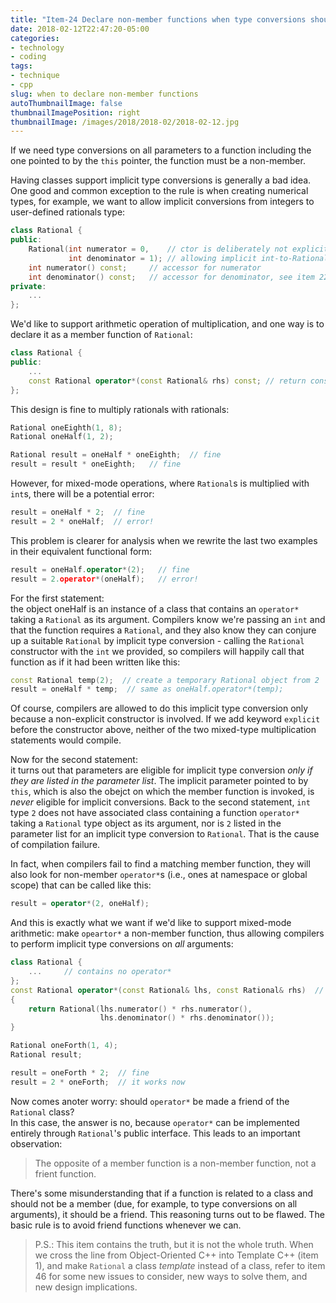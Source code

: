 ```yaml
---
title: "Item-24 Declare non-member functions when type conversions should apply to all parameters"
date: 2018-02-12T22:47:20-05:00
categories:
- technology
- coding
tags:
- technique
- cpp
slug: when to declare non-member functions 
autoThumbnailImage: false
thumbnailImagePosition: right
thumbnailImage: /images/2018/2018-02/2018-02-12.jpg
---
```


If we need type conversions on all parameters to a function including the one pointed to by the `this` pointer, the function must be a non-member.
<!--more-->

Having classes support implicit type conversions is generally a bad idea. One good and common exception to the rule is when creating numerical types, for example, we want to allow implicit conversions from integers to user-defined rationals type:

```cpp
class Rational {
public:
    Rational(int numerator = 0,    // ctor is deliberately not explicit, 
             int denominator = 1); // allowing implicit int-to-Rational conversion
    int numerator() const;     // accessor for numerator
    int denominator() const;   // accessor for denominator, see item 22
private:
    ...
};
```

We'd like to support arithmetic operation of multiplication, and one way is to declare it as a member function of `Rational`:

```cpp
class Rational {
public:
    ...
    const Rational operator*(const Rational& rhs) const; // return const: item 3; taking a reference-to-const as argument: item 20, 21
};
```

This design is fine to multiply rationals with rationals:

```cpp
Rational oneEighth(1, 8);
Rational oneHalf(1, 2);

Rational result = oneHalf * oneEighth;  // fine
result = result * oneEighth;   // fine
```

However, for mixed-mode operations, where `Rational`s is multiplied with `int`s, there will be a potential error:

```cpp
result = oneHalf * 2;  // fine
result = 2 * oneHalf;  // error!
```

This problem is clearer for analysis when we rewrite the last two examples in their equivalent functional form:

```cpp
result = oneHalf.operator*(2);   // fine
result = 2.operator*(oneHalf);   // error!
```

For the first statement:   
the object oneHalf is an instance of a class that contains an `operator*` taking a `Rational` as its argument. Compilers know we're passing an `int` and that the function requires a `Rational`, and they also know they can conjure up a suitable `Rational` by implicit type conversion - calling the `Rational` constructor with the `int` we provided, so compilers will happily call that function as if it had been written like this:

```cpp
const Rational temp(2);  // create a temporary Rational object from 2
result = oneHalf * temp;  // same as oneHalf.operator*(temp);
```

Of course, compilers are allowed to do this implicit type conversion only because a non-explicit constructor is involved. If we add keyword `explicit` before the constructor above, neither of the two mixed-type multiplication statements would compile.

Now for the second statement:   
it turns out that parameters are eligible for implicit type conversion _only if they are listed in the parameter list_. The implicit parameter pointed to by `this`, which is also the obejct on which the member function is invoked, is _never_ eligible for implicit conversions. Back to the second statement, `int` type `2` does not have associated class containing a function `operator*` taking a `Rational` type object as its argument, nor is `2` listed in the parameter list for an implicit type conversion to `Rational`. That is the cause of compilation failure.

In fact, when compilers fail to find a matching member function, they will also look for non-member `operator*`s (i.e., ones at namespace or global scope) that can be called like this:

```cpp
result = operator*(2, oneHalf);
```

And this is exactly what we want if we'd like to support mixed-mode arithmetic: make `opeartor*` a non-member function, thus allowing compilers to perform implicit type conversions on _all_ arguments:

```cpp
class Rational {
    ...     // contains no operator*
};
const Rational operator*(const Rational& lhs, const Rational& rhs)  // now a non-member function
{
    return Rational(lhs.numerator() * rhs.numerator(),
                    lhs.denominator() * rhs.denominator());
}

Rational oneForth(1, 4);
Rational result;

result = oneForth * 2;  // fine
result = 2 * oneForth;  // it works now
```

Now comes anoter worry: should `operator*` be made a friend of the `Rational` class?   
In this case, the answer is no, because `operator*` can be implemented entirely through `Rational`'s public interface. This leads to an important observation:

>The opposite of a member function is a non-member function, not a frient function.

There's some misunderstanding that if a function is related to a class and should not be a member (due, for example, to type conversions on all arguments), it should be a friend. This reasoning turns out to be flawed. The basic rule is to avoid friend functions whenever we can.

>P.S.: This item contains the truth, but it is not the whole truth. When we cross the line from Object-Oriented C++ into Template C++ (item 1), and make `Rational` a class _template_ instead of a class, refer to item 46 for some new issues to consider, new ways to solve them, and new design implications.
